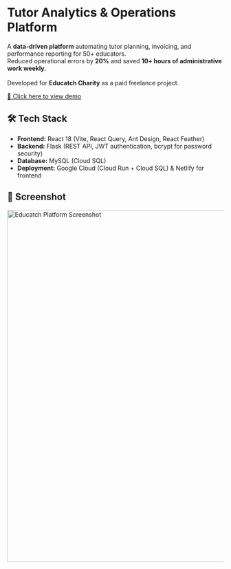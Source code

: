 # Tutor Analytics & Operations Platform

A **data-driven platform** automating tutor planning, invoicing, and performance reporting for 50+ educators.  
Reduced operational errors by **20%** and saved **10+ hours of administrative work weekly**.  
<br/>
Developed for **Educatch Charity** as a paid freelance project.

[🔗 Click here to view demo](https://educatchcharity-demo.netlify.app)

## 🛠 Tech Stack
- **Frontend:** React 18 (Vite, React Query, Ant Design, React Feather)  
- **Backend:** Flask (REST API, JWT authentication, bcrypt for password security)  
- **Database:** MySQL (Cloud SQL)  
- **Deployment:** Google Cloud (Cloud Run + Cloud SQL) & Netlify for frontend  

## 📸 Screenshot
<img width="1440" height="819" alt="Educatch Platform Screenshot" src="https://github.com/user-attachments/assets/fc545dce-5fad-4774-aff5-5d45bcc48fa8" />
